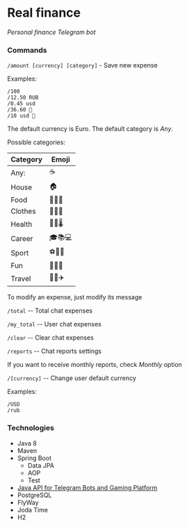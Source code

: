 # Real finance
*Personal finance Telegram bot*

### Commands

`/amount [currency] [category]` - Save new expense

Examples:
```
/100
/12.50 RUB
/0.45 usd
/36.60 💊
/10 usd 🍕
```
The default currency is Euro. The default category is *Any*.

Possible categories:

| Category | Emoji |
|----------|-------|
| Any:     | ☕️   |
| House    | 🏠    |
| Food     | 🍞🍕🍌 |
| Clothes  | 👔👠👖 |
| Health   | 💊💉🌡 |
| Career   | 🎓📚💻 |
| Sport    | ⚽🎾️🏸 |
| Fun      | 🎉🍺🎁 |
| Travel   | 🚕🚂✈️ |

To modify an expense, just modify its message

`/total` -- Total chat expenses

`/my_total` -- User chat expenses

`/clear` -- Clear chat expenses

`/reports` -- Chat reports settings
  
If you want to receive monthly reports, check *Monthly* option

`/[currency]` -- Change user default currency

Examples:
```
/USD
/rub
```

### Technologies
* Java 8
* Maven
* Spring Boot
    * Data JPA
    * AOP
    * Test
* [Java API for Telegram Bots and Gaming Platform](https://github.com/pengrad/java-telegram-bot-api)
* PostgreSQL
* FlyWay
* Joda Time
* H2